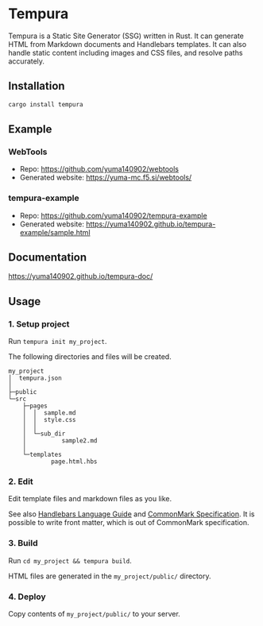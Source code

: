 # Tempura

Tempura is a Static Site Generator (SSG) written in Rust. It can generate HTML from Markdown documents and Handlebars templates. It can also handle static content including images and CSS files, and resolve paths accurately.

## Installation

```sh
cargo install tempura
```

## Example

### WebTools

- Repo: <https://github.com/yuma140902/webtools>
- Generated website: <https://yuma-mc.f5.si/webtools/>

### tempura-example

- Repo: <https://github.com/yuma140902/tempura-example>
- Generated website: <https://yuma140902.github.io/tempura-example/sample.html>

## Documentation

https://yuma140902.github.io/tempura-doc/

## Usage

### 1. Setup project

Run `tempura init my_project`.

The following directories and files will be created.

```text
my_project
│  tempura.json
│
├─public
└─src
    ├─pages
    │  │  sample.md
    │  │  style.css
    │  │
    │  └─sub_dir
    │          sample2.md
    │
    └─templates
            page.html.hbs
```

### 2. Edit

Edit template files and markdown files as you like.

See also [Handlebars Language Guide](https://handlebarsjs.com/guide/) and [CommonMark Specification](https://spec.commonmark.org/current/). It is possible to write front matter, which is out of CommonMark specification.

### 3. Build

Run `cd my_project && tempura build`.

HTML files are generated in the `my_project/public/` directory.

### 4. Deploy

Copy contents of `my_project/public/` to your server.
